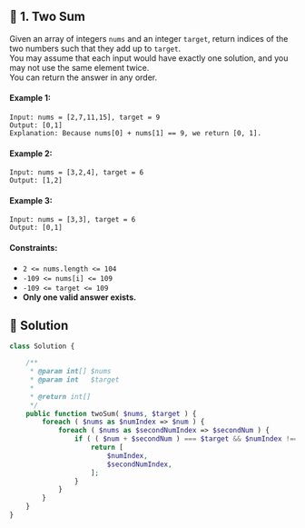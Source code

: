 ## 📝 1. Two Sum
Given an array of integers `nums` and an integer `target`, return indices of the two numbers such that they add up to `target`.  
You may assume that each input would have exactly one solution, and you may not use the same element twice.  
You can return the answer in any order.  

#### Example 1:
```
Input: nums = [2,7,11,15], target = 9
Output: [0,1]
Explanation: Because nums[0] + nums[1] == 9, we return [0, 1].
```

#### Example 2:
```
Input: nums = [3,2,4], target = 6
Output: [1,2]
```

#### Example 3:
```
Input: nums = [3,3], target = 6
Output: [0,1]
```

#### Constraints:
+ `2 <= nums.length <= 104`
+ `-109 <= nums[i] <= 109`
+ `-109 <= target <= 109`
+ **Only one valid answer exists.**

## 📝 Solution
```php
class Solution {

    /**
     * @param int[] $nums
     * @param int   $target
     *
     * @return int[]
     */
    public function twoSum( $nums, $target ) {
        foreach ( $nums as $numIndex => $num ) {
            foreach ( $nums as $secondNumIndex => $secondNum ) {
                if ( ( $num + $secondNum ) === $target && $numIndex !== $secondNumIndex ) {
                    return [
                        $numIndex,
                        $secondNumIndex,
                    ];
                }
            }
        }
    }
}
```
